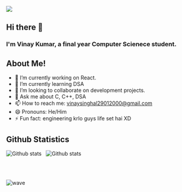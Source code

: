 <a href="https://www.youtube.com/watch?v=dQw4w9WgXcQ"><img align="center" src="https://raw.githubusercontent.com/rodrigograca31/rodrigograca31/master/matrix.svg"></a>
## Hi there 👋
### I'm Vinay Kumar, a final year Computer Scienece student.

## About Me!
- 🔭 I’m currently working on React.
- 🌱 I’m currently learning DSA
- 👯 I’m looking to collaborate on development projects.
- 💬 Ask me about C, C++, DSA
- 📫 How to reach me: vinaysinghal29012000@gmail.com
- 😄 Pronouns: He/Him
- ⚡ Fun fact: engineering krlo guys life set hai XD


## Github Statistics  
![Github stats](https://github-readme-stats.vercel.app/api?username=vinaykumar-07)&nbsp;&nbsp; ![Github stats](https://github-readme-stats.vercel.app/api/top-langs/?username=vinaykumar-07)

<br>
<br>

![wave](https://user-images.githubusercontent.com/88260268/174339678-23316147-4dd0-4107-8420-7ac259e30fa3.svg)
